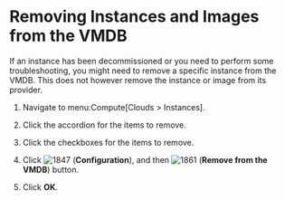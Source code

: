 # Removing Instances and Images from the VMDB

If an instance has been decommissioned or you need to perform some
troubleshooting, you might need to remove a specific instance from the
VMDB. This does not however remove the instance or image from its
provider.

1.  Navigate to menu:Compute\[Clouds \> Instances\].

2.  Click the accordion for the items to remove.

3.  Click the checkboxes for the items to remove.

4.  Click ![1847](../images/1847.png) (**Configuration**), and then
    ![1861](../images/1861.png) (**Remove from the VMDB**) button.

5.  Click **OK**.
